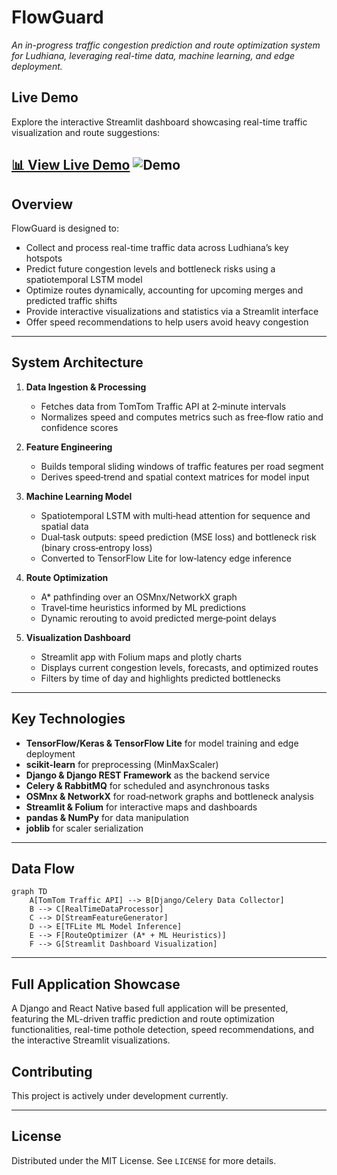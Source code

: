 # FlowGuard

_An in-progress traffic congestion prediction and route optimization system for Ludhiana, leveraging real-time data, machine learning, and edge deployment._

## Live Demo

Explore the interactive Streamlit dashboard showcasing real-time traffic visualization and route suggestions:

[📊 View Live Demo]()
![Demo](demo.gif)
---

## Overview

FlowGuard is designed to:

- Collect and process real-time traffic data across Ludhiana’s key hotspots
- Predict future congestion levels and bottleneck risks using a spatiotemporal LSTM model
- Optimize routes dynamically, accounting for upcoming merges and predicted traffic shifts
- Provide interactive visualizations and statistics via a Streamlit interface
- Offer speed recommendations to help users avoid heavy congestion

---

## System Architecture

1. **Data Ingestion & Processing**  
   - Fetches data from TomTom Traffic API at 2‑minute intervals  
   - Normalizes speed and computes metrics such as free‑flow ratio and confidence scores

2. **Feature Engineering**  
   - Builds temporal sliding windows of traffic features per road segment  
   - Derives speed‑trend and spatial context matrices for model input

3. **Machine Learning Model**  
   - Spatiotemporal LSTM with multi‑head attention for sequence and spatial data  
   - Dual‑task outputs: speed prediction (MSE loss) and bottleneck risk (binary cross‑entropy loss)  
   - Converted to TensorFlow Lite for low‑latency edge inference

4. **Route Optimization**  
   - A* pathfinding over an OSMnx/NetworkX graph  
   - Travel‑time heuristics informed by ML predictions  
   - Dynamic rerouting to avoid predicted merge‑point delays

5. **Visualization Dashboard**  
   - Streamlit app with Folium maps and plotly charts  
   - Displays current congestion levels, forecasts, and optimized routes  
   - Filters by time of day and highlights predicted bottlenecks

---

## Key Technologies

- **TensorFlow/Keras & TensorFlow Lite** for model training and edge deployment
- **scikit-learn** for preprocessing (MinMaxScaler)
- **Django & Django REST Framework** as the backend service
- **Celery & RabbitMQ** for scheduled and asynchronous tasks
- **OSMnx & NetworkX** for road‑network graphs and bottleneck analysis
- **Streamlit & Folium** for interactive maps and dashboards
- **pandas & NumPy** for data manipulation
- **joblib** for scaler serialization

---

## Data Flow

```mermaid
graph TD
    A[TomTom Traffic API] --> B[Django/Celery Data Collector]
    B --> C[RealTimeDataProcessor]
    C --> D[StreamFeatureGenerator]
    D --> E[TFLite ML Model Inference]
    E --> F[RouteOptimizer (A* + ML Heuristics)]
    F --> G[Streamlit Dashboard Visualization]
```

---

## Full Application Showcase

A Django and React Native based full application will be presented, featuring the ML-driven traffic prediction and route optimization functionalities, real-time pothole detection, speed recommendations, and the interactive Streamlit visualizations.

## Contributing

This project is actively under development currently.

---

## License

Distributed under the MIT License. See `LICENSE` for more details.

